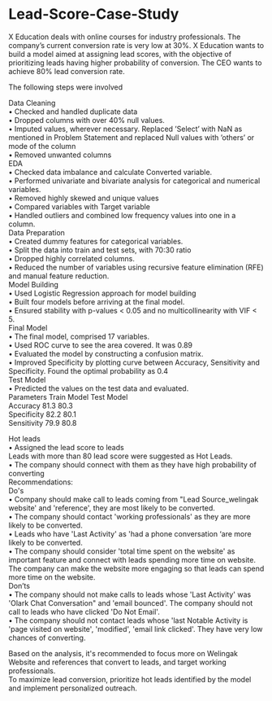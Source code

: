 # Lead-Score-Case-Study
X Education deals with online courses for industry professionals. The company’s current conversion rate is very low at 30%. X Education wants to build a model aimed at assigning lead scores, with the objective of prioritizing leads having higher probability of conversion. The CEO wants to achieve 80% lead conversion rate.

The following steps were involved

Data Cleaning<br>
•	Checked and handled duplicate data<br>
•	Dropped columns with over 40% null values.<br>
•	Imputed values, wherever necessary. Replaced ’Select’ with NaN as mentioned in Problem Statement and replaced Null values with ’others’ or mode of the column<br>
•	Removed unwanted columns<br>
EDA<br>
•	Checked data imbalance and calculate Converted variable.<br>
•	Performed univariate and bivariate analysis for categorical and numerical variables.<br>
•	Removed highly skewed and unique values<br>
•	Compared variables with Target variable<br>
•	Handled outliers and combined low frequency values into one in a column.<br>
Data Preparation<br>
•	Created dummy features for categorical variables.<br>
•	Split the data into train and test sets, with 70:30 ratio<br>
•	Dropped highly correlated columns.<br>
•	Reduced the number of variables using recursive feature elimination (RFE) and manual feature reduction.<br>
Model Building<br>
•	Used Logistic Regression approach for model building<br>
•	Built four models before arriving at the final model.<br>
•	Ensured stability with p-values < 0.05 and no multicollinearity with VIF < 5.<br>
Final Model<br>
•	The final model, comprised 17 variables.<br>
•	Used ROC curve to see the area covered. It was 0.89<br>
•	Evaluated the model by constructing a confusion matrix.<br>
•	Improved Specificity by plotting curve between Accuracy, Sensitivity and Specificity. Found the optimal probability as 0.4<br>
Test Model<br>
•	Predicted the values on the test data and evaluated.<br>
Parameters	Train Model	Test Model<br>
Accuracy	81.3	  80.3<br>
Specificity	82.2	80.1<br>
Sensitivity	79.9	80.8<br>

Hot leads<br>
•	Assigned the lead score to leads<br>
Leads with more than 80 lead score were suggested as Hot Leads. <br>
•	The company should connect with them as they have high probability of converting<br>
Recommendations:<br>
Do's<br>
•	Company should make call to leads coming from "Lead Source_welingak website' and 'reference', they are most likely to be converted.<br>
•	The company should contact 'working professionals' as they are more likely to be converted.<br>
•	Leads who have 'Last Activity' as 'had a phone conversation ‘are more likely to be converted.<br>
•	The company should consider 'total time spent on the website' as important feature and connect with leads spending more time on website. The company can make the website more engaging so that leads can spend more time on the website.<br>
Don’ts<br>
•	The company should not make calls to leads whose 'Last Activity' was 'Olark Chat Conversation" and 'email bounced'. The company should not call to leads who have clicked 'Do Not Email'.<br>
•	The company should not contact leads whose 'last Notable Activity is 'page visited on website', 'modified', 'email link clicked'. They have very low chances of converting.<br>

Based on the analysis, it's recommended to focus more on Welingak Website and references that convert to leads, and target working professionals. <br>
To maximize lead conversion, prioritize hot leads identified by the model and implement personalized outreach. <br>


